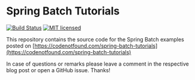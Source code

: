 # Spring Batch Tutorials

[![Build Status](https://travis-ci.org/code-not-found/spring-batch.svg?branch=master)](https://travis-ci.org/code-not-found/spring-batch)
[![MIT licensed](https://img.shields.io/badge/license-MIT-blue.svg)](./LICENSE)

This repository contains the source code for the Spring Batch examples posted on [https://codenotfound.com/spring-batch-tutorials](https://codenotfound.com/spring-batch-tutorials)

In case of questions or remarks please leave a comment in the respective blog post or open a GitHub issue. Thanks!

